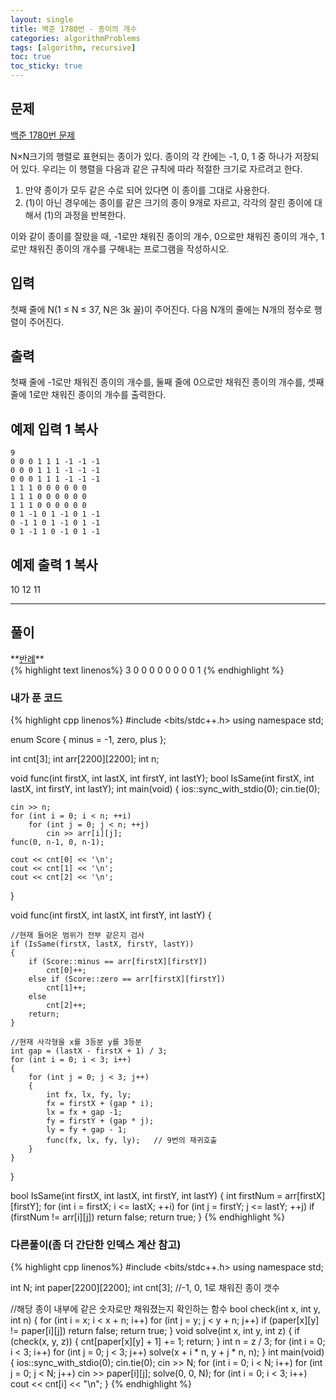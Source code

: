```yaml
---
layout: single
title: 백준 1780번 - 종이의 개수
categories: algorithmProblems
tags: [algorithm, recursive]
toc: true
toc_sticky: true
---
```


## 문제
[백준 1780번 문제](https://www.acmicpc.net/problem/1780)

N×N크기의 행렬로 표현되는 종이가 있다. 종이의 각 칸에는 -1, 0, 1 중 하나가 저장되어 있다. 우리는 이 행렬을 다음과 같은 규칙에 따라 적절한 크기로 자르려고 한다.

1. 만약 종이가 모두 같은 수로 되어 있다면 이 종이를 그대로 사용한다.
2. (1)이 아닌 경우에는 종이를 같은 크기의 종이 9개로 자르고, 각각의 잘린 종이에 대해서 (1)의 과정을 반복한다.

이와 같이 종이를 잘랐을 때, -1로만 채워진 종이의 개수, 0으로만 채워진 종이의 개수, 1로만 채워진 종이의 개수를 구해내는 프로그램을 작성하시오.

## 입력

첫째 줄에 N(1 ≤ N ≤ 37, N은 3k 꼴)이 주어진다. 다음 N개의 줄에는 N개의 정수로 행렬이 주어진다.

## 출력

첫째 줄에 -1로만 채워진 종이의 개수를, 둘째 줄에 0으로만 채워진 종이의 개수를, 셋째 줄에 1로만 채워진 종이의 개수를 출력한다.

## 예제 입력 1 복사
```
9
0 0 0 1 1 1 -1 -1 -1
0 0 0 1 1 1 -1 -1 -1
0 0 0 1 1 1 -1 -1 -1
1 1 1 0 0 0 0 0 0
1 1 1 0 0 0 0 0 0
1 1 1 0 0 0 0 0 0
0 1 -1 0 1 -1 0 1 -1
0 -1 1 0 1 -1 0 1 -1
0 1 -1 1 0 -1 0 1 -1
```


## 예제 출력 1 복사

10
12
11
   
---
## 풀이
<div class="notice--warning" markdown="1">
**<u>반례</u>** <br>
{% highlight text linenos%}
3
0 0 0
0 0 0
0 0 1
{% endhighlight %}
</div>
   
### 내가 푼 코드
{% highlight cpp linenos%}
#include <bits/stdc++.h>
using namespace std;

enum Score
{
	minus = -1,
	zero,
	plus
};

int cnt[3];
int arr[2200][2200];
int n;


void func(int firstX, int lastX, int firstY, int lastY);
bool IsSame(int firstX, int lastX, int firstY, int lastY);
int main(void)
{
	ios::sync_with_stdio(0);
	cin.tie(0);

	cin >> n;
	for (int i = 0; i < n; ++i)
		for (int j = 0; j < n; ++j)
			cin >> arr[i][j];
	func(0, n-1, 0, n-1);

	cout << cnt[0] << '\n';
	cout << cnt[1] << '\n';
	cout << cnt[2] << '\n';
}

void func(int firstX, int lastX, int firstY, int lastY)
{
	
	//현재 들어온 범위가 전부 같은지 검사
	if (IsSame(firstX, lastX, firstY, lastY))
	{
		if (Score::minus == arr[firstX][firstY])
			cnt[0]++;
		else if (Score::zero == arr[firstX][firstY])
			cnt[1]++;
		else
			cnt[2]++;
		return;
	}
	
	//현재 사각형을 x를 3등분 y를 3등분
	int gap = (lastX - firstX + 1) / 3;
	for (int i = 0; i < 3; i++)
	{
		for (int j = 0; j < 3; j++)
		{
			int fx, lx, fy, ly;
			fx = firstX + (gap * i);
			lx = fx + gap -1;
			fy = firstY + (gap * j);
			ly = fy + gap - 1;
			func(fx, lx, fy, ly);	// 9번의 재귀호출
		}
	}
}

bool IsSame(int firstX, int lastX, int firstY, int lastY)
{
	int firstNum = arr[firstX][firstY];
	for (int i = firstX; i <= lastX; ++i)
		for (int j = firstY; j <= lastY; ++j)
			if (firstNum != arr[i][j])
				return false;
	return true;
}
{% endhighlight %}
   
### 다른풀이(좀 더 간단한 인덱스 계산 참고)
{% highlight cpp linenos%}
#include <bits/stdc++.h>
using namespace std;

int N;
int paper[2200][2200];
int cnt[3]; //-1, 0, 1로 채워진 종이 갯수

//해당 종이 내부에 같은 숫자로만 채워졌는지 확인하는 함수
bool check(int x, int y, int n) {
  for (int i = x; i < x + n; i++)
  for (int j = y; j < y + n; j++)
    if (paper[x][y] != paper[i][j])
    return false;
  return true;
}
void solve(int x, int y, int z)
{
  if (check(x, y, z)) {
    cnt[paper[x][y] + 1] += 1;
    return;
  }
  int n = z / 3;
  for (int i = 0; i < 3; i++)
  for (int j = 0; j < 3; j++)
    solve(x + i * n, y + j * n, n);
}
int main(void) {
  ios::sync_with_stdio(0);
  cin.tie(0);
  cin >> N;
  for (int i = 0; i < N; i++)
  for (int j = 0; j < N; j++)
    cin >> paper[i][j];
  solve(0, 0, N);
  for (int i = 0; i < 3; i++) cout << cnt[i] << "\n";
}
{% endhighlight %}
